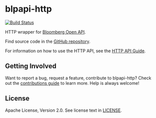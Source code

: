 blpapi-http
===========
[![Build Status](https://travis-ci.org/bloomberg/blpapi-http.svg?branch=develop)](https://travis-ci.org/bloomberg/blpapi-http)

HTTP wrapper for [Bloomberg Open API].

Find source code in the [GitHub repository].

For information on how to use the HTTP API, see the [HTTP API Guide].

[Bloomberg Open API]: http://bloomberglabs.com/api
[GitHub repository]: http://github.com/bloomberg/blpapi-http
[HTTP API Guide]: doc/http-api-guide.md


Getting Involved
----------------

Want to report a bug, request a feature, contribute to blpapi-http?  Check out
the [contributions guide](CONTRIBUTING.md) to learn more.  Help is always
welcome!


License
-------

Apache License, Version 2.0. See license text in
[LICENSE](https://github.com/bloomberg/blpapi-http/blob/master/LICENSE).
